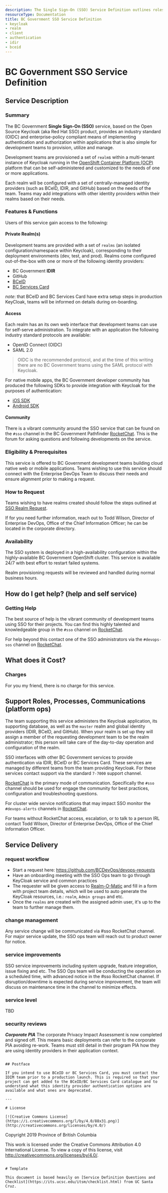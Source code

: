 ```yaml
---
description: The Single Sign-On (SSO) Service Definition outlines roles and responsibilities for operating the service.
resourceType: Documentation
title: BC Government SSO Service Definition
- keycloak
- realm
- client
- authentication
- idir
- bceid
---
```


# BC Government SSO Service Definition

## Service Description

### Summary

The BC Government **Single Sign-On (SSO)** service, based on the Open Source Keycloak (aka Red Hat SSO) product, provides an industry standard (OIDC) and enterprise-policy compliant means of implementing authentication and authorization within applications that is also simple for development teams to provision, utilize and manage.

Development teams are provisioned a set of `realm`s within a multi-tenant instance of Keycloak running in the [OpenShift Container Platform (OCP)](../OCP/ServiceDefinition.md) platform that can be self-administered and customized to the needs of one or more applications.

Each realm will be configured with a set of centrally-managed identity providers (such as BCeID, IDIR, and GitHub) based on the needs of the team. Teams may add integrations with other identity providers within their realms based on their needs.

### Features & Functions

Users of this service gain access to the following:

#### Private Realm(s)

Development teams are provided with a set of `realms` (an isolated configuration/namespace within Keycloak), corresponding to their deployment environments (dev, test, and prod). Realms come configured out-of-the-box with one or more of the following identity providers:

* BC Government **IDIR**
* GitHub
* [BCeID](https://www.bceid.ca)
* [BC Services Card](https://www2.gov.bc.ca/gov/content/governments/government-id/bc-services-card)

_note_: that BCeID and BC Services Card have extra setup steps in production KeyCloak, teams will be informed on details during on-boarding.

#### Access

Each realm has an its own web interface that development teams can use for self-serve administration. To integrate with an application the following industry standard protocols are available:

 * OpenID Connect (OIDC) 
 * SAML 2.0
 
> OIDC is the recommended protocol, and at the time of this writing there are no BC Government teams using the SAML protocol with Keycloak.

For native mobile apps, the BC Government developer community has produced the following SDKs to provide integration with Keycloak for the purposes of authentication:

 * [iOS SDK](https://github.com/bcgov/mobile-authentication-ios)
 * [Android SDK](https://github.com/bcgov/mobile-authentication-android)

#### Community

There is a vibrant community around the SSO service that can be found on the `#sso` channel in the BC Government Pathfinder [RocketChat](https://chat.pathfinder.gov.bc.ca/channel/sso).  This is the forum for asking questions and following developments on the service.

### Eligibility & Prerequisites

This service is offered to BC Government development teams building cloud native web or mobile applications.  Teams wishing to use this service should connect with the Enterprise DevOps Team to discuss their needs and ensure alignment prior to making a request.

### How to Request  

Teams wishing to have realms created should follow the steps outlined at [SSO Realm Request](RequestSSORealm.md).

If for you need further information, reach out to Todd Wilson, Director of Enterprise DevOps, Office of the Chief Information Officer; he can be located in the corporate directory. 

### Availability

The SSO system is deployed in a high-availability configuration within the highly-available BC Government OpenShift cluster. This service is available 24/7 with best effort to restart failed systems.

Realm provisioning requests will be reviewed and handled during normal business hours.

## How do I get help? (help and self service)

### Getting Help

The best source of help is the vibrant community of development teams using SSO for their projects. You can find this highly talented and knowledgeable group in the `#sso` channel on [RocketChat](https://chat.pathfinder.gov.bc.ca/channel/sso).

For help beyond this contact one of the SSO administrators via the `#devops-sos` channel on [RocketChat](https://chat.pathfinder.gov.bc.ca/channel/devops-sos).

## What does it Cost?

### Charges

For you my friend, there is no charge for this service.

## Support Roles, Processes, Communications (platform ops)

The team supporting this service administers the Keycloak application, its supporting database, as well as the `master` realm and global identity providers (IDIR, BCeID, and GitHub). When your realm is set up they will assign a member of the requesting development team to be the realm administrator; this person will take care of the day-to-day operation and configuration of the realm.

SSO interfaces with other BC Government services to provide authentication via IDIR, BCeID or BC Services Card. These services are managed by different teams from the team providing Keycloak. For these services contact support via the standard `7-7000` support channel.

[RocketChat](https://chat.pathfinder.gov.bc.ca) is the primary mode of communication. Specifically the `#sso` channel should be used for engage the community for best practices, configuration and troubleshooting questions.

For cluster wide service notifications that may impact SSO monitor the `#devops-alerts` channels in [RocketChat](https://chat.pathfinder.gov.bc.ca/channel/devops-alerts).

For teams without RocketChat access, escalation, or to talk to a person IRL contact Todd Wilson, Director of Enterprise DevOps, Office of the Chief Information Officer.


## Service Delivery

### request workflow

- Start a request here: https://github.com/BCDevOps/devops-requests
- Have an onboarding meeting with the SSO Ops team to go through KeyCloak service and common practices
- The requester will be given access to [Realm-O-Matic](https://realm-o-matic.pathfinder.gov.bc.ca) and fill in a form with project team details, which will be used to auto generate the KeyCloak resources, i.e.: `realm`, `Admin groups` and etc.
- Once the `realms` are created with the assigned admin user, it's up to the team to further manage them.

### change management

Any service change will be communicated via #sso RocketChat channel. For major service update, the SSO ops team will reach out to product owner for notice.

### service improvements

SSO service improvements including system upgrade, feature integration, issue fixing and etc. The SSO Ops team will be conducting the operation on a scheduled time, with advanced notice in the #sso RocketChat channel. If disruption/downtime is expected during service improvement, the team will discuss on maintenance time in the channel to minimize effects.

### service level

TBD

### security reviews

***Corporate PIA***
The corporate Privacy Impact Assessment is now completed and signed off. This means basic deployments can refer to the corporate PIA avoiding re-work. Teams must still detail in their program PIA how they are using identity providers in their application context.


```

## Postface

If you intend to use BCeID or BC Services Card, you must contact the IDIM team prior to a production launch. This is required so that your project can get added to the BCeID/BC Services Card catalogue and to understand what this identity provider authentication options are available and what ones are deprecated.

---

# License

[![Creative Commons License](https://i.creativecommons.org/l/by/4.0/88x31.png)](http://creativecommons.org/licenses/by/4.0/)

```
Copyright 2019 Province of British Columbia

This work is licensed under the Creative Commons Attribution 4.0 International License.
To view a copy of this license, visit http://creativecommons.org/licenses/by/4.0/.
```

# Template

This document is based heavily on [Service Definition Questions and Checklist](https://its.ucsc.edu/itsm/checklist.html) from UC Santa Cruz.
